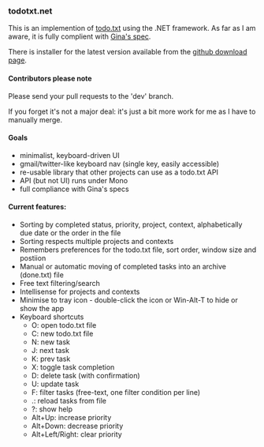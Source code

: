 ### todotxt.net

This is an implemention of [todo.txt](http://todotxt.com/) using the .NET framework. As far as I am aware, it is fully complient with [Gina's spec](https://github.com/ginatrapani/todo.txt-cli/wiki/The-Todo.txt-Format). 

There is installer for the latest version available from the [github download page](https://github.com/benrhughes/todotxt.net/downloads).

#### Contributors please note

Please send your pull requests to the 'dev' branch.

If you forget it's not a major deal: it's just a bit more work for me as I have to manually merge.

#### Goals

 - minimalist, keyboard-driven UI
 - gmail/twitter-like keyboard nav (single key, easily accessible)
 - re-usable library that other projects can use as a todo.txt API
 - API (but not UI) runs under Mono
 - full compliance with Gina's specs


#### Current features:

 - Sorting by completed status, priority, project, context, alphabetically due date or the order in the file
 - Sorting respects multiple projects and contexts
 - Remembers preferences for the todo.txt file, sort order, window size and postiion
 - Manual or automatic moving of completed tasks into an archive (done.txt) file
 - Free text filtering/search
 - Intellisense for projects and contexts
 - Minimise to tray icon - double-click the icon or Win-Alt-T to hide or show the app
 - Keyboard shortcuts
	- O: open todo.txt file
	- C: new todo.txt file
	- N: new task
	- J: next task
	- K: prev task
	- X: toggle task completion
	- D: delete task (with confirmation)
	- U: update task
	- F: filter tasks (free-text, one filter condition per line)
	- .: reload tasks from file
	- ?: show help
	- Alt+Up: increase priority
	- Alt+Down: decrease priority
	- Alt+Left/Right: clear priority